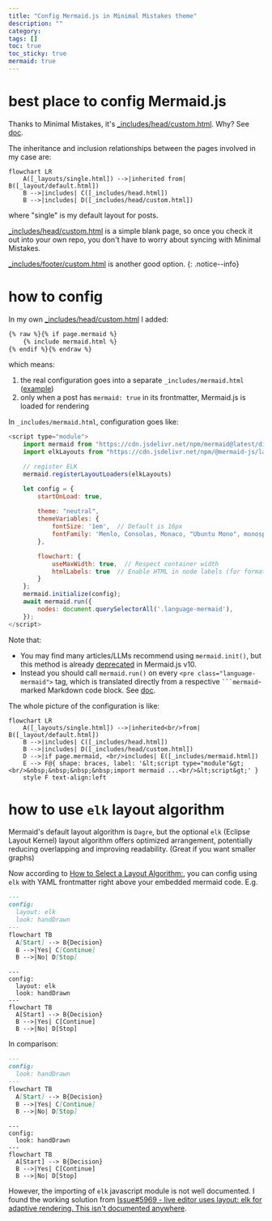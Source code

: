 ```yaml
---
title: "Config Mermaid.js in Minimal Mistakes theme"
description: ""
category: 
tags: []
toc: true
toc_sticky: true
mermaid: true
---
```


# best place to config Mermaid.js 

Thanks to Minimal Mistakes, it's [_includes/head/custom.html](https://github.com/mmistakes/minimal-mistakes/blob/master/_includes/head/custom.html). Why? See [doc](https://mmistakes.github.io/minimal-mistakes/docs/layouts/#head).

The inheritance and inclusion relationships between the pages involved in my case are:

```mermaid
flowchart LR
    A([_layouts/single.html]) -->|inherited from| B([_layout/default.html])
    B -->|includes| C([_includes/head.html])
    B -->|includes| D([_includes/head/custom.html])
```

where "single" is my default layout for posts.

[_includes/head/custom.html](https://github.com/mmistakes/minimal-mistakes/blob/master/_includes/head/custom.html) is a simple blank page, so once you check it out into your own repo, you don't have to worry about syncing with Minimal Mistakes.

[_includes/footer/custom.html](https://github.com/mmistakes/minimal-mistakes/blob/master/_includes/footer/custom.html) is another good option.
{: .notice--info}

# how to config

In my own [_includes/head/custom.html](https://github.com/erikyao/erikyao.github.io/blob/master/_includes/head/custom.html) I added:

```html
{% raw %}{% if page.mermaid %}
    {% include mermaid.html %}
{% endif %}{% endraw %}
```

which means:

1. the real configuration goes into a separate `_includes/mermaid.html` ([example](https://github.com/erikyao/erikyao.github.io/blob/master/_includes/mermaid.html))
2. only when a post has `mermaid: true` in its frontmatter, Mermaid.js is loaded for rendering

In `_includes/mermaid.html`, configuration goes like:

```js
<script type="module">
    import mermaid from "https://cdn.jsdelivr.net/npm/mermaid@latest/dist/mermaid.esm.min.mjs"
    import elkLayouts from "https://cdn.jsdelivr.net/npm/@mermaid-js/layout-elk@latest/dist/mermaid-layout-elk.esm.min.mjs"

    // register ELK
    mermaid.registerLayoutLoaders(elkLayouts)

    let config = { 
        startOnLoad: true,
        
        theme: "neutral",
        themeVariables: {
            fontSize: '1em',  // Default is 16px
            fontFamily: 'Menlo, Consolas, Monaco, "Ubuntu Mono", monospace'
        },

        flowchart: { 
            useMaxWidth: true,  // Respect container width
            htmlLabels: true  // Enable HTML in node labels (for formatting)
        } 
    };
    mermaid.initialize(config);
    await mermaid.run({
        nodes: document.querySelectorAll('.language-mermaid'),
    });
</script>
```

Note that: 

- You may find many articles/LLMs recommend using `mermaid.init()`, but this method is already [deprecated](https://mermaid.js.org/config/usage.html#calling-mermaid-init-deprecated) in Mermaid.js v10.
- Instead you should call `mermaid.run()` on every `<pre class="language-mermaid">` tag, which is translated directly from a respective <code>```mermaid</code>-marked Markdown code block. See [doc](https://mermaid.js.org/config/usage.html#using-mermaid-run).

The whole picture of the configuration is like:

```mermaid
flowchart LR
    A([_layouts/single.html]) -->|inherited<br/>from| B([_layout/default.html])
    B -->|includes| C([_includes/head.html])
    B -->|includes| D([_includes/head/custom.html])
    D -->|if page.mermaid, <br/>includes| E([_includes/mermaid.html])
    E --> F@{ shape: braces, label: '&lt;script type="module"&gt;<br/>&nbsp;&nbsp;&nbsp;&nbsp;import mermaid ...<br/>&lt;script&gt;' }
    style F text-align:left
```

# how to use `elk` layout algorithm

Mermaid's default layout algorithm is `Dagre`, but the optional `elk` (Eclipse Layout Kernel) layout algorithm offers optimized arrangement, potentially reducing overlapping and improving readability. (Great if you want smaller graphs)

Now according to [How to Select a Layout Algorithm:](https://mermaid.js.org/intro/syntax-reference.html#how-to-select-a-layout-algorithm), you can config using `elk` with YAML frontmatter right above your embedded mermaid code. E.g.

```md
---
config:
  layout: elk
  look: handDrawn
---
flowchart TB
  A[Start] --> B{Decision}
  B -->|Yes| C[Continue]
  B -->|No| D[Stop]
```

```mermaid
---
config:
  layout: elk
  look: handDrawn
---
flowchart TB
  A[Start] --> B{Decision}
  B -->|Yes| C[Continue]
  B -->|No| D[Stop]
```

In comparison:

```md
---
config:
  look: handDrawn
---
flowchart TB
  A[Start] --> B{Decision}
  B -->|Yes| C[Continue]
  B -->|No| D[Stop]
```

```mermaid
---
config:
  look: handDrawn
---
flowchart TB
  A[Start] --> B{Decision}
  B -->|Yes| C[Continue]
  B -->|No| D[Stop]
```

However, the importing of `elk` javascript module is not well documented. I found the working solution from [Issue#5969 - live editor uses layout: elk for adaptive rendering. This isn't documented anywhere](https://github.com/mermaid-js/mermaid/issues/5969#issuecomment-2645923926).